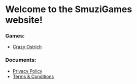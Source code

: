 # Welcome to the SmuziGames website!

### Games:
* [Crazy Ostrich](https://play.google.com/store/apps/details?id=com.SmuziGames.CrazyOstrich)

### Documents:
* [Privacy Policy](privacy_policy.md)
* [Terms & Conditions](terms_and_conditions.md)
